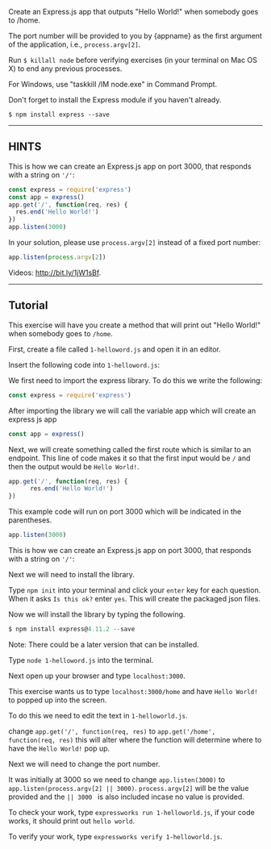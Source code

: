 Create an Express.js app that outputs "Hello World!" when somebody goes to /home.

The port number will be provided to you by {appname} as the first argument of
the application, i.e., `process.argv[2]`.

Run `$ killall node`  before verifying exercises (in your terminal on Mac OS X) to end any previous processes.

For Windows, use "taskkill /IM node.exe" in Command Prompt.

Don't forget to install the Express module if you haven't already.

```
$ npm install express --save
```

-----------------------------

## HINTS

This is how we can create an Express.js app on port 3000, that responds with
a string on `'/'`:

```js
const express = require('express')
const app = express()
app.get('/', function(req, res) {
  res.end('Hello World!')
})
app.listen(3000)
```

In your solution, please use `process.argv[2]` instead of a fixed port number:

```js
app.listen(process.argv[2])
```

Videos: http://bit.ly/1jW1sBf.

-----------------------------

## Tutorial

This exercise will have you create a method that will print out "Hello World!" when somebody goes to `/home`.

First, create a file called ```1-helloword.js``` and open it in an editor.

Insert the following code into ```1-helloword.js```:

We first need to import the express library. To do this we write the following:

```js
const express = require('express') 
```
After importing the library we will call the variable app which will create an express js app

```js
const app = express()
```

Next, we will create something called the first route which is similar to an endpoint. This line of code makes it so that the first input would be `/` and then the output would be `Hello World!`.


```js
app.get('/', function(req, res) {
      res.end('Hello World!')
})
```

This example code will run on port 3000 which will be indicated in the parentheses.

 ```js
app.listen(3000)
```

This is how we can create an Express.js app on port 3000, that responds with
a string on `'/'`:

Next we will need to install the library.

Type ``npm init`` into your terminal and click your `enter` key for each question.
When it asks ``Is this ok?`` enter `yes`.
This will create the packaged json files.

Now we will install the library by typing the following.

```js
$ npm install express@4.11.2 --save
```

Note: There could be a later version that can be installed.

Type ``node 1-helloword.js`` into the terminal.

Next open up your browser and type ``localhost:3000``.

This exercise wants us to type ``localhost:3000/home`` and have ``Hello World!`` to popped up into the screen.

To do this we need to edit the text in ``1-helloworld.js``.

change ``app.get('/', function(req, res)`` to ``app.get('/home', function(req, res)``
this will alter where the function will determine where to have the `Hello World!` pop up.

Next we will need to change the port number.

It was initially at 3000 so we need to change ``app.listen(3000)`` to ``app.listen(process.argv[2] || 3000)``. 
``process.argv[2]`` will be the value provided and the ``|| 3000 `` is also included incase no value is provided.

To check your work, type `expressworks run 1-helloworld.js`, if your code works, it should print out `hello world`.

To verify your work, type `expressworks verify 1-helloworld.js`.
